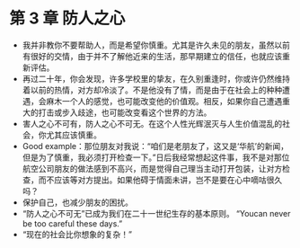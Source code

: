 # 第 3 章 防人之心

- 我并非教你不要帮助人，而是希望你慎重。尤其是许久未见的朋友，虽然以前有很好的交情，由于并不了解他近来的生活，那早期建立的信任，也就应该重新评估。
- 再过二十年，你会发现，许多学校里的挚友，在久别重逢时，你或许仍然维持着以前的热情，对方却冷淡了。不是他没有了情，而是由于在社会上的种种遭遇，会麻木一个人的感觉，也可能改变他的价值观。相反，如果你自己遭遇重大的打击或步入歧途，也可能改变看这个世界的方法。
- 害人之心不可有，防人之心不可无。在这个人性光辉泯灭与人生价值混乱的社会，你尤其应该慎重。
- Good example：那位朋友对我说：“咱们是老朋友了，这又是‘华航’的新闻，但是为了慎重，我必须打开检查一下。”日后我经常想起这件事，我不是对那位航空公司朋友的做法感到不高兴，而是觉得自己理当主动打开包装，让对方检查，而不应该等对方提出。如果他碍于情面未讲，岂不是要在心中嘀咕很久吗？
- 保护自己，也减少朋友的困扰。
- “防人之心不可无”已成为我们在二十一世纪生存的基本原则。 “Youcan never be too careful these days.”
- “现在的社会比你想象的复杂！”
